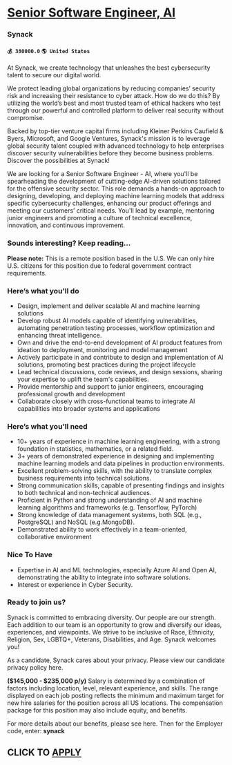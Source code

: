 # [Senior Software Engineer, AI](https://www.remotewlb.com/apply/senior-software-engineer-ai-72287)  
### Synack  
#### `💰 380000.0` `🌎 United States`  

At Synack, we create technology that unleashes the best cybersecurity talent to secure our digital world.

We protect leading global organizations by reducing companies’ security risk and increasing their resistance to cyber attack. How do we do this? By utilizing the world’s best and most trusted team of ethical hackers who test through our powerful and controlled platform to deliver real security without compromise.

Backed by top-tier venture capital firms including Kleiner Perkins Caufield & Byers, Microsoft, and Google Ventures, Synack's mission is to leverage global security talent coupled with advanced technology to help enterprises discover security vulnerabilities before they become business problems. Discover the possibilities at Synack!

We are looking for a Senior Software Engineer - AI, where you'll be spearheading the development of cutting-edge AI-driven solutions tailored for the offensive security sector. This role demands a hands-on approach to designing, developing, and deploying machine learning models that address specific cybersecurity challenges, enhancing our product offerings and meeting our customers’ critical needs. You'll lead by example, mentoring junior engineers and promoting a culture of technical excellence, innovation, and continuous improvement.

### Sounds interesting? Keep reading…

 **Please note:** This is a remote position based in the U.S. We can only hire U.S. citizens for this position due to federal government contract requirements.

### Here’s what you'll do

  * Design, implement and deliver scalable AI and machine learning solutions
  * Develop robust AI models capable of identifying vulnerabilities, automating penetration testing processes, workflow optimization and enhancing threat intelligence.
  * Own and drive the end-to-end development of AI product features from ideation to deployment, monitoring and model management
  * Actively participate in and contribute to design and implementation of AI solutions, promoting best practices during the project lifecycle
  * Lead technical discussions, code reviews, and design sessions, sharing your expertise to uplift the team's capabilities.
  * Provide mentorship and support to junior engineers, encouraging professional growth and development
  * Collaborate closely with cross-functional teams to integrate AI capabilities into broader systems and applications

### Here’s what you’ll need

  * 10+ years of experience in machine learning engineering, with a strong foundation in statistics, mathematics, or a related field.
  * 3+ years of demonstrated experience in designing and implementing machine learning models and data pipelines in production environments.
  * Excellent problem-solving skills, with the ability to translate complex business requirements into technical solutions.
  * Strong communication skills, capable of presenting findings and insights to both technical and non-technical audiences.
  * Proficient in Python and strong understanding of AI and machine learning algorithms and frameworks (e.g. Tensorflow, PyTorch)
  * Strong knowledge of data management systems, both SQL (e.g., PostgreSQL) and NoSQL (e.g.MongoDB). 
  * Demonstrated ability to work effectively in a team-oriented, collaborative environment

### Nice To Have

  * Expertise in AI and ML technologies, especially Azure AI and Open AI, demonstrating the ability to integrate into software solutions.
  * Interest or experience in Cyber Security.

### Ready to join us?

Synack is committed to embracing diversity. Our people are our strength. Each addition to our team is an opportunity to grow and diversify our ideas, experiences, and viewpoints. We strive to be inclusive of Race, Ethnicity, Religion, Sex, LGBTQ+, Veterans, Disabilities, and Age. Synack welcomes you!

As a candidate, Synack cares about your privacy. Please view our candidate privacy policy here.

 **($145,000 - $235,000 p/y)** Salary is determined by a combination of factors including location, level, relevant experience, and skills. The range displayed on each job posting reflects the minimum and maximum target for new hire salaries for the position across all US locations. The compensation package for this position may also include equity, and benefits.  
  
For more details about our benefits, please see here. Then for the Employer code, enter: **synack**

  
## CLICK TO [APPLY](https://www.remotewlb.com/apply/senior-software-engineer-ai-72287)

